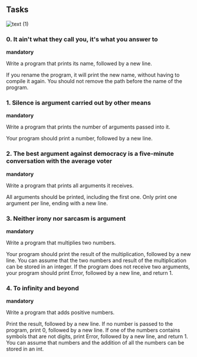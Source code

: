 ## Tasks

![text (1)](https://github.com/chloe0524/holbertonschool-low_level_programming/assets/127857895/0bb189ee-f0e9-4bf1-9cf5-4c49739abaf9)


### 0. It ain't what they call you, it's what you answer to

**mandatory**

Write a program that prints its name, followed by a new line.

If you rename the program, it will print the new name, without having to compile it again. You should not remove the path before the name of the program.

### 1. Silence is argument carried out by other means

**mandatory**

Write a program that prints the number of arguments passed into it.

Your program should print a number, followed by a new line.

### 2. The best argument against democracy is a five-minute conversation with the average voter

**mandatory**

Write a program that prints all arguments it receives.

All arguments should be printed, including the first one. Only print one argument per line, ending with a new line.

### 3. Neither irony nor sarcasm is argument

**mandatory**

Write a program that multiplies two numbers.

Your program should print the result of the multiplication, followed by a new line. You can assume that the two numbers and result of the multiplication can be stored in an integer. If the program does not receive two arguments, your program should print Error, followed by a new line, and return 1.

### 4. To infinity and beyond

**mandatory**

Write a program that adds positive numbers.

Print the result, followed by a new line. If no number is passed to the program, print 0, followed by a new line. If one of the numbers contains symbols that are not digits, print Error, followed by a new line, and return 1. You can assume that numbers and the addition of all the numbers can be stored in an int.

